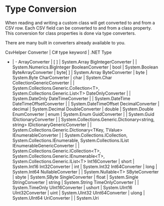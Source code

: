 ﻿# Type Conversion

When reading and writing a custom class will get converted to and from
a CSV row. Each CSV field can be converted to and from a class property.  
This conversion for class properties is done via type converters.  

There are many built in converters already available to you.  

CsvHelper Converter | C# type keyword | .NET Type
- | -
ArrayConverter | [ ] | System.Array
BigIntegerConverter | | System.Numerics.BigInteger
BooleanConverter | bool | System.Boolean
ByteArrayConverter | byte[ ] | System.Array
ByteConverter | byte | System.Byte
CharConverter | char | System.Char
CollectionGenericConverter | | System.Collections.Generic.Collection\<T\>, System.Collections.Generic.List\<T\>
DateOnlyConverter | | System.DateOnly
DateTimeConverter | | System.DateTime
DateTimeOffsetConverter | | System.DateTimeOffset
DecimalConverter | decimal | System.Decimal
DoubleConverter | double | System.Double
EnumConverter | enum | System.Enum
GuidConverter | | System.Guid
IDictionaryConverter | | System.Collections.Generic.Dictionary\<string, string\>
IDictionaryGenericConverter | | System.Collections.Generic.Dictionary\<TKey, TValue\>
IEnumerableConverter | | System.Collections.ICollection, System.Collections.IEnumerable, System.Collections.IList
IEnumerableGenericConverter | | System.Collections.Generic.ICollection\<T\>, System.Collections.Generic.IEnumerable\<T\>, System.Collections.Generic.IList\<T\>
Int16Converter | short | System.Int16
Int32Converter | int | System.Int32
Int64Converter | long | System.Int64
NullableConverter | | System.Nullable\<T\>
SByteConverter | sbyte | System.SByte
SingleConverter | float | System.Single
StringConverter | string | System.String
TimeOnlyConverter | | System.TimeOnly
UInt16Converter | ushort | System.UInt16
UInt32Converter | uint | System.UInt32
UInt64Converter | ulong | System.UInt64
UriConverter | | System.Uri
